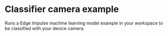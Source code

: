 # Classifier camera example

Runs a Edge Impulse machine learning model example in your workspace to be classified with your device camera.
